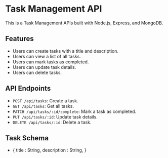 # Task Management API

This is a Task Management APIs built with Node.js, Express, and MongoDB.

## Features

- Users can create tasks with a title and description.
- Users can view a list of all tasks.
- Users can mark tasks as completed.
- Users can update task details.
- Users can delete tasks.

## API Endpoints

- `POST /api/tasks`: Create a task.
- `GET /api/tasks`: Get all tasks.
- `PATCH /api/tasks/:id/complete`: Mark a task as completed.
- `PUT /api/tasks/:id`: Update task details.
- `DELETE /api/tasks/:id`: Delete a task.

## Task Schema

- {
  title : String,
  description : String,
  }
